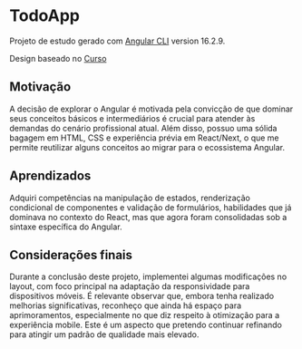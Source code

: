 # TodoApp

Projeto de estudo gerado com [Angular CLI](https://github.com/angular/angular-cli) version 16.2.9.

Design baseado no [Curso](https://balta.io/player/assistir/5c6b2cc2-e717-9a27-eb62-bae000000000)
 
## Motivação
A decisão de explorar o Angular é motivada pela convicção de que dominar seus conceitos básicos e intermediários é crucial para atender às demandas do cenário profissional atual. Além disso, possuo uma sólida bagagem em HTML, CSS e experiência prévia em React/Next, o que me permite reutilizar alguns conceitos ao migrar para o ecossistema Angular.

## Aprendizados
Adquiri competências na manipulação de estados, renderização condicional de componentes e validação de formulários, habilidades que já dominava no contexto do React, mas que agora foram consolidadas sob a sintaxe específica do Angular.
  
## Considerações finais
Durante a conclusão deste projeto, implementei algumas modificações no layout, com foco principal na adaptação da responsividade para dispositivos móveis. É relevante observar que, embora tenha realizado melhorias significativas, reconheço que ainda há espaço para aprimoramentos, especialmente no que diz respeito à otimização para a experiência mobile. Este é um aspecto que pretendo continuar refinando para atingir um padrão de qualidade mais elevado.
